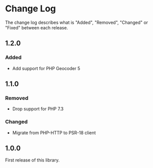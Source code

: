 # Change Log

The change log describes what is "Added", "Removed", "Changed" or "Fixed" between each release.

## 1.2.0

### Added

- Add support for PHP Geocoder 5

## 1.1.0

### Removed

- Drop support for PHP 7.3

### Changed

- Migrate from PHP-HTTP to PSR-18 client

## 1.0.0

First release of this library.
